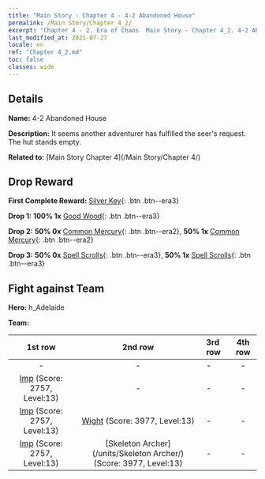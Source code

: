 ```yaml
---
title: "Main Story - Chapter 4 - 4-2 Abandoned House"
permalink: /Main Story/Chapter 4_2/
excerpt: "Chapter 4 - 2. Era of Chaos  Main Story - Chapter 4_2. 4-2 Abandoned House"
last_modified_at: 2021-07-27
locale: en
ref: "Chapter 4_2.md"
toc: false
classes: wide
---
```


## Details

 **Name:** 4-2 Abandoned House

 **Description:** It seems another adventurer has fulfilled the seer's request. The hut stands empty.

 **Related to:** [Main Story Chapter 4](/Main Story/Chapter 4/)

## Drop Reward

 **First Complete Reward:** [Silver Key](/Items/con_693/){: .btn .btn--era3}

 **Drop 1:** **100% 1x** [Good Wood](/Items/mat_13/){: .btn .btn--era3}

 **Drop 2:** **50% 0x** [Common Mercury](/Items/mat_8/){: .btn .btn--era2}, **50% 1x** [Common Mercury](/Items/mat_8/){: .btn .btn--era2}

 **Drop 3:** **50% 0x** [Spell Scrolls](/Items/con_694/){: .btn .btn--era3}, **50% 1x** [Spell Scrolls](/Items/con_694/){: .btn .btn--era3}


## Fight against Team
 **Hero:** h_Adelaide

 **Team:**


  | 1st row | 2nd row | 3rd row | 4th row |
  |:----:|:----:|:----|:----:|
  | - | - | - | - |
  | [Imp](/units/Imp/) (Score: 2757, Level:13)  | - | - | - |
  | [Imp](/units/Imp/) (Score: 2757, Level:13)  | [Wight](/units/Wight/) (Score: 3977, Level:13)  | - | - |
  | [Imp](/units/Imp/) (Score: 2757, Level:13)  | [Skeleton Archer](/units/Skeleton Archer/) (Score: 3977, Level:13)  | - | - |


